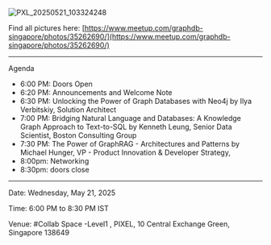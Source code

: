![PXL_20250521_103324248](https://github.com/user-attachments/assets/f68e77a2-8b7e-4977-89b5-d161231cb215)

Find all pictures here: [https://www.meetup.com/graphdb-singapore/photos/35262690/](https://www.meetup.com/graphdb-singapore/photos/35262690/)

---

Agenda

- 6:00 PM: Doors Open
- 6:20 PM: Announcements and Welcome Note
- 6:30 PM: Unlocking the Power of Graph Databases with Neo4j by Ilya Verbitskiy, Solution Architect
- 7:00 PM: Bridging Natural Language and Databases: A Knowledge Graph Approach to Text-to-SQL by Kenneth Leung, Senior Data Scientist, Boston Consulting Group
- 7:30 PM: The Power of GraphRAG - Architectures and Patterns by Michael Hunger, VP - Product Innovation & Developer Strategy,
- 8:00pm: Networking
- 8:30pm: doors close

---

Date: Wednesday, May 21, 2025

Time: 6:00 PM to 8:30 PM IST

Venue: #Collab Space -Level1 , PIXEL, 10 Central Exchange Green, Singapore 138649
